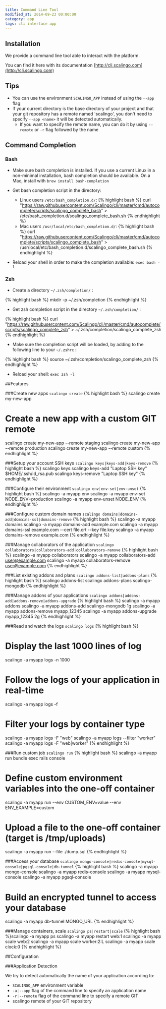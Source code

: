 ```yaml
---
title: Command Line Tool
modified_at: 2014-09-23 00:00:00
category: app
tags: cli interface app
---
```


## Installation

We provide a command line tool able to interact with the platform.

You can find it here with its documentation [http://cli.scalingo.com](http://cli.scalingo.com)

## Tips

* You can use tne environment `SCALINGO_APP` instead of using the `--app` flag
* If your current directory is the base directory of your project
  and that your git repository has a remote named 'scalingo', you
  don't need to specify `--app <name>` it will be detected automatically.
  * If you want to specify the remote name, you can do it by using `--remote` or `-r` flag followed
    by the name

## Command Completion

### Bash

* Make sure bash completion is installed. If you use a current Linux in a non-minimal installation, bash completion should be available. On a Mac, install with `brew install bash-completion`

* Get bash completion script in the directory:
  * Linux users `/etc/bash_completion.d/`:
{% highlight bash %}
curl "https://raw.githubusercontent.com/Scalingo/cli/master/cmd/autocomplete/scripts/scalingo_complete_bash" > /etc/bash_completion.d/scalingo_complete_bash.sh
{% endhighlight %}
  * Mac users `/usr/local/etc/bash_completion.d/`:
{% highlight bash %}
curl "https://raw.githubusercontent.com/Scalingo/cli/master/cmd/autocomplete/scripts/scalingo_complete_bash" > /usr/local/etc/bash_completion.d/scalingo_complete_bash.sh
{% endhighlight %}

* Reload your shell in order to make the completion available: `exec bash -l`

### Zsh

* Create a directory `~/.zsh/completion/` :

{% highlight bash %}
mkdir -p ~/.zsh/completion
{% endhighlight %}

* Get zsh completion script in the directory `~/.zsh/completion/` :

{% highlight bash %}
curl "https://raw.githubusercontent.com/Scalingo/cli/master/cmd/autocomplete/scripts/scalingo_complete_zsh" > ~/.zsh/completion/scalingo_complete_zsh
{% endhighlight %}

* Make sure the completion script will be loaded, by adding to the following line to your `~/.zshrc` :

{% highlight bash %}
source ~/.zsh/completion/scalingo_complete_zsh
{% endhighlight %}

* Reload your shell: `exec zsh -l`

##Features

###Create new apps
`scalingo create`
{% highlight bash %}
scalingo create my-new-app

# Create a new app with a custom GIT remote
scalingo create my-new-app --remote staging
scalingo create my-new-app --remote production
scalingo create my-new-app --remote custom
{% endhighlight %}

###Setup your account SSH keys
`scalingo keys|keys-add|keys-remove`
{% highlight bash %}
scalingo keys
scalingo keys-add "Laptop SSH key" $HOME/.ssh/id_rsa.pub
scalingo keys-remove "Laptop SSH key"
{% endhighlight %}

###Configure their environment
`scalingo env|env-set|env-unset`
{% highlight bash %}
scalingo -a myapp env
scalingo -a myapp env-set NODE_ENV=production
scalingo -a myapp env-unset NODE_ENV
{% endhighlight %}

###Configure custom domain names
`scalingo domains|domains-add|domains-ssl|domains-remove`
{% highlight bash %}
scalingo -a myapp domains
scalingo -a myapp domains-add example.com
scalingo -a myapp domains-ssl example.com --cert file.crt --key file.key
scalingo -a myapp domains-remove example.com
{% endhighlight %}

###Manage collaborators of the application
`scalingo collaborators|collaborators-add|collaborators-remove`
{% highlight bash %}
scalingo -a myapp collaborators
scalingo -a myapp collaborators-add user@example.com
scalingo -a myapp collaborators-remove user@example.com
{% endhighlight %}

###List existing addons and plans
`scalingo addons-list|addons-plans`
{% highlight bash %}
scalingo addons-list
scalingo addons-plans scalingo-mongodb
{% endhighlight %}

###Manage addons of your applications
`scalingo addons|addons-add|addons-remove|addons-upgrade`
{% highlight bash %}
scalingo -a myapp addons
scalingo -a myapp addons-add scalingo-mongodb 1g
scalingo -a myapp addons-remove myapp_12345
scalingo -a myapp addons-upgrade myapp_12345 2g
{% endhighlight %}

###Read and watch the logs
`scalingo logs`
{% highlight bash %}
# Display the last 1000 lines of log
scalingo -a myapp logs -n 1000

# Follow the logs of your application in real-time
scalingo -a myapp logs -f

# Filter your logs by container type
scalingo -a myapp logs -F "web"
scalingo -a myapp logs --filter "worker"
scalingo -a myapp logs -F "web|worker"
{% endhighlight %}

###Run custom job
`scalingo run`
{% highlight bash %}
scalingo -a myapp run bundle exec rails console

# Define custom environment variables into the one-off container
scalingo -a myapp run --env CUSTOM_ENV=value --env ENV_EXAMPLE=custom

# Upload a file to the one-off container (target is /tmp/uploads)
scalingo -a myapp run --file ./dump.sql
{% endhighlight %}

###Access your database
`scalingo mongo-console|redis-console|mysql-console|pgsql-console|db-tunnel`
{% highlight bash %}
scalingo -a myapp mongo-console
scalingo -a myapp redis-console
scalingo -a myapp mysql-console
scalingo -a myapp pgsql-console

# Build an encrypted tunnel to access your database
scalingo -a myapp db-tunnel MONGO_URL
{% endhighlight %}

###Manage containers, scale
`scalingo ps|restart|scale`
{% highlight bash %}scalingo -a myapp ps
scalingo -a myapp restart web:1
scalingo -a myapp scale web:2
scalingo -a myapp scale worker:2:L
scalingo -a myapp scale clock:0
{% endhighlight %}

##Configuration

###Application Detection

We try to detect automatically the name of your application according to:

* `SCALINGO_APP` environment variable
* `-a|--app`     flag of the command line to specify an application name
* `-r|--remote`  flag of the command line to specify a remote GIT
* scalingo remote of your GIT repository